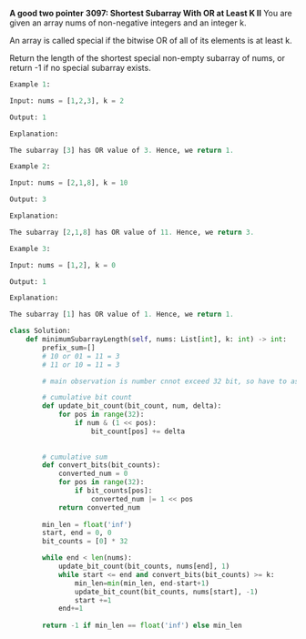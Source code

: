 **A good two pointer**
**3097: Shortest Subarray With OR at Least K II**
You are given an array nums of non-negative integers and an integer k.

An array is called special if the bitwise OR of all of its elements is at least k.

Return the length of the shortest special non-empty 
subarray
 of nums, or return -1 if no special subarray exists.

 
```python
Example 1:

Input: nums = [1,2,3], k = 2

Output: 1

Explanation:

The subarray [3] has OR value of 3. Hence, we return 1.

Example 2:

Input: nums = [2,1,8], k = 10

Output: 3

Explanation:

The subarray [2,1,8] has OR value of 11. Hence, we return 3.

Example 3:

Input: nums = [1,2], k = 0

Output: 1

Explanation:

The subarray [1] has OR value of 1. Hence, we return 1.
```

```python
class Solution:
    def minimumSubarrayLength(self, nums: List[int], k: int) -> int:
        prefix_sum=[]
        # 10 or 01 = 11 = 3
        # 11 or 10 = 11 = 3

        # main observation is number cnnot exceed 32 bit, so have to ask about it

        # cumulative bit count
        def update_bit_count(bit_count, num, delta):
            for pos in range(32):
                if num & (1 << pos):
                    bit_count[pos] += delta
        
            
        # cumulative sum
        def convert_bits(bit_counts):
            converted_num = 0
            for pos in range(32):
                if bit_counts[pos]:
                    converted_num |= 1 << pos
            return converted_num
        
        min_len = float('inf')
        start, end = 0, 0
        bit_counts = [0] * 32

        while end < len(nums):
            update_bit_count(bit_counts, nums[end], 1)
            while start <= end and convert_bits(bit_counts) >= k:
                min_len=min(min_len, end-start+1)
                update_bit_count(bit_counts, nums[start], -1)
                start +=1
            end+=1
        
        return -1 if min_len == float('inf') else min_len
```
